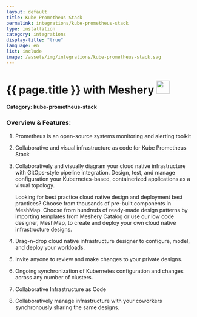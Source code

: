 ```yaml
---
layout: default
title: Kube Prometheus Stack
permalink: integrations/kube-prometheus-stack
type: installation
category: integrations
display-title: "true"
language: en
list: include
image: /assets/img/integrations/kube-prometheus-stack.svg
---
```


<h1>{{ page.title }} with Meshery <img src="{{ page.image }}" style="width: 35px; height: 35px;" /></h1>


#### Category: kube-prometheus-stack

### Overview & Features:
1. Prometheus is an open-source systems monitoring and alerting toolkit

2. Collaborative and visual infrastructure as code for Kube Prometheus Stack

4. 
    Collaboratively and visually diagram your cloud native infrastructure with GitOps-style pipeline integration. Design, test, and manage configuration your Kubernetes-based, containerized applications as a visual topology.



    Looking for best practice cloud native design and deployment best practices? Choose from thousands of pre-built components in MeshMap. Choose from hundreds of ready-made design patterns by importing templates from Meshery Catalog or use our low code designer, MeshMap, to create and deploy your own cloud native infrastructure designs.



5. Drag-n-drop cloud native infrastructure designer to configure, model, and deploy your workloads.

6. Invite anyone to review and make changes to your private designs.

7. Ongoing synchronization of Kubernetes configuration and changes across any number of clusters.

8. Collaborative Infrastructure as Code

9. Collaboratively manage infrastructure with your coworkers synchronously sharing the same designs.

